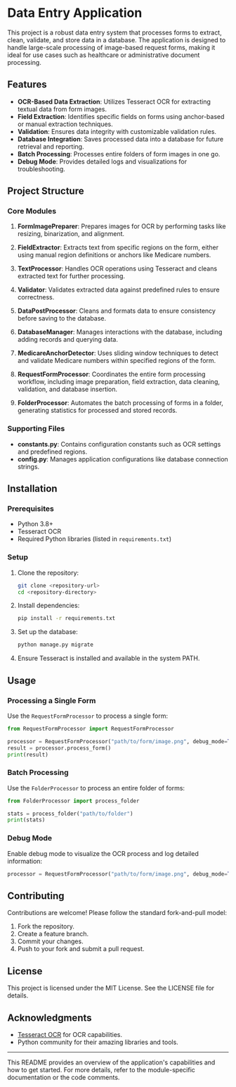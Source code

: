 # Data Entry Application

This project is a robust data entry system that processes forms to extract, clean, validate, and store data in a database. The application is designed to handle large-scale processing of image-based request forms, making it ideal for use cases such as healthcare or administrative document processing.

## Features

- **OCR-Based Data Extraction**: Utilizes Tesseract OCR for extracting textual data from form images.
- **Field Extraction**: Identifies specific fields on forms using anchor-based or manual extraction techniques.
- **Validation**: Ensures data integrity with customizable validation rules.
- **Database Integration**: Saves processed data into a database for future retrieval and reporting.
- **Batch Processing**: Processes entire folders of form images in one go.
- **Debug Mode**: Provides detailed logs and visualizations for troubleshooting.

## Project Structure

### Core Modules

1. **FormImagePreparer**:
   Prepares images for OCR by performing tasks like resizing, binarization, and alignment.

2. **FieldExtractor**:
   Extracts text from specific regions on the form, either using manual region definitions or anchors like Medicare numbers.

3. **TextProcessor**:
   Handles OCR operations using Tesseract and cleans extracted text for further processing.

4. **Validator**:
   Validates extracted data against predefined rules to ensure correctness.

5. **DataPostProcessor**:
   Cleans and formats data to ensure consistency before saving to the database.

6. **DatabaseManager**:
   Manages interactions with the database, including adding records and querying data.

7. **MedicareAnchorDetector**:
   Uses sliding window techniques to detect and validate Medicare numbers within specified regions of the form.

8. **RequestFormProcessor**:
   Coordinates the entire form processing workflow, including image preparation, field extraction, data cleaning, validation, and database insertion.

9. **FolderProcessor**:
   Automates the batch processing of forms in a folder, generating statistics for processed and stored records.

### Supporting Files

- **constants.py**: Contains configuration constants such as OCR settings and predefined regions.
- **config.py**: Manages application configurations like database connection strings.

## Installation

### Prerequisites

- Python 3.8+
- Tesseract OCR
- Required Python libraries (listed in `requirements.txt`)

### Setup

1. Clone the repository:
   ```bash
   git clone <repository-url>
   cd <repository-directory>
   ```

2. Install dependencies:
   ```bash
   pip install -r requirements.txt
   ```

3. Set up the database:
   ```bash
   python manage.py migrate
   ```

4. Ensure Tesseract is installed and available in the system PATH.

## Usage

### Processing a Single Form

Use the `RequestFormProcessor` to process a single form:
```python
from RequestFormProcessor import RequestFormProcessor

processor = RequestFormProcessor("path/to/form/image.png", debug_mode=True)
result = processor.process_form()
print(result)
```

### Batch Processing

Use the `FolderProcessor` to process an entire folder of forms:
```python
from FolderProcessor import process_folder

stats = process_folder("path/to/folder")
print(stats)
```

### Debug Mode
Enable debug mode to visualize the OCR process and log detailed information:
```python
processor = RequestFormProcessor("path/to/form/image.png", debug_mode=True)
```

## Contributing

Contributions are welcome! Please follow the standard fork-and-pull model:

1. Fork the repository.
2. Create a feature branch.
3. Commit your changes.
4. Push to your fork and submit a pull request.

## License

This project is licensed under the MIT License. See the LICENSE file for details.

## Acknowledgments

- [Tesseract OCR](https://github.com/tesseract-ocr/tesseract) for OCR capabilities.
- Python community for their amazing libraries and tools.

---

This README provides an overview of the application's capabilities and how to get started. For more details, refer to the module-specific documentation or the code comments.

